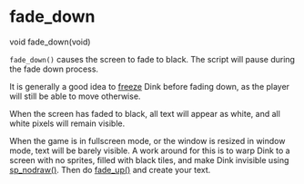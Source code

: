 # fade_down

<Prototype>void fade_down(void)</Prototype>

`fade_down()` causes the screen to fade to black. The script will pause during the fade down process.

It is generally a good idea to [freeze](./freeze.md) Dink before fading down, as the player will still be able to move otherwise.

When the screen has faded to black, all text will appear as white, and all white pixels will remain visible.

<VersionInfo freedink="all"></VersionInfo> When the game is in fullscreen mode, or the window is resized in window mode, text will be barely visible. A work around for this is to warp Dink to a screen with no sprites, filled with black tiles, and make Dink invisible using [sp_nodraw()](./sp-nodraw.md). Then do [fade_up()](./fade-up.md) and create your text.